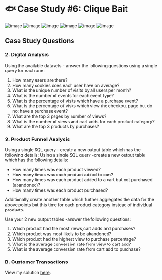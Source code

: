 # 🐟 Case Study #6: Clique Bait

![image](https://github.com/cyangg/cyangg-8-Week-SQL-Challenge/assets/93499674/05ff8ea6-5934-4d5d-8122-21cd64d82db9)
![image](https://github.com/cyangg/cyangg-8-Week-SQL-Challenge/assets/93499674/bc8b63a3-0bda-466b-9b89-7d9c945c6dc9)
![image](https://github.com/cyangg/cyangg-8-Week-SQL-Challenge/assets/93499674/7dabc032-5931-4cb9-9c09-73f59f782622)
![image](https://github.com/cyangg/cyangg-8-Week-SQL-Challenge/assets/93499674/1efee31b-81e5-4d7d-b8b5-6a92e1ff49a8)
![image](https://github.com/cyangg/cyangg-8-Week-SQL-Challenge/assets/93499674/b613f1d4-e5af-467c-a0fe-da26cbf11803)
![image](https://github.com/cyangg/cyangg-8-Week-SQL-Challenge/assets/93499674/ede34f8e-5341-40f7-9ee1-4f6a35847b06)


## Case Study Questions
### 2. Digital Analysis
Using the available datasets - answer the following questions using a single query for each one:
1. How many users are there?
2. How many cookies does each user have on average?
3. What is the unique number of visits by all users per month?
4. What is the number of events for each event type?
5. What is the percentage of visits which have a purchase event?
6. What is the percentage of visits which view the checkout page but do not have a purchase event?
7. What are the top 3 pages by number of views?
8. What is the number of views and cart adds for each product category?
9. What are the top 3 products by purchases?

### 3. Product Funnel Analysis
Using a single SQL query - create a new output table which has the following details:
Using a single SQL query -create a new output table which has the following details:
- How many times was each product viewed?
- How many times was each product added to cart?
- How many times was each product added to a cart but not purchased (abandoned)?
- How many times was each product purchased?

Additionally,create another table which further aggregates the data for the above points
but this time for each product category instead of individual products.

Use your 2 new output tables -answer the following questions:
1. Which product had the most views,cart adds and purchases?
2. Which product was most likely to be abandoned?
3. Which product had the highest view to purchase percentage?
4. What is the average conversion rate from view to cart add?
5. What is the average conversion rate from cart add to purchase?

### B. Customer Transactions

View my solution [here]().
  

